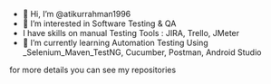 - 👋 Hi, I’m @atikurrahman1996
- 👀 I’m interested in Software Testing & QA
- I have skills on manual Testing Tools : JIRA, Trello, JMeter 
- 🌱 I’m currently learning Automation Testing Using _Selenium_Maven_TestNG, Cucumber, Postman, Android Studio 

for more details you can see my repositories 

<!---
atikurrahman1996/atikurrahman1996 is a ✨ special ✨ repository because its `README.md` (this file) appears on your GitHub profile.
You can click the Preview link to take a look at your changes.
--->
